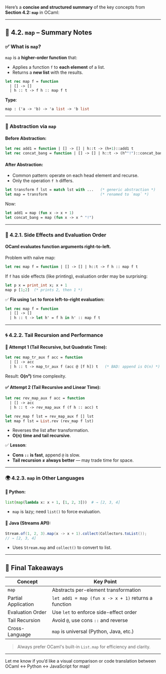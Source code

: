 Here’s a **concise and structured summary** of the key concepts from **Section 4.2: `map`** in OCaml:

---

## 📘 4.2. `map` – Summary Notes

### ✅ **What is `map`?**

`map` is a **higher-order function** that:

* Applies a function `f` to **each element** of a list.
* Returns a **new list** with the results.

```ocaml
let rec map f = function
  | [] -> []
  | h :: t -> f h :: map f t
```

**Type**:

```ocaml
map : ('a -> 'b) -> 'a list -> 'b list
```

---

### 🧩 **Abstraction via `map`**

#### Before Abstraction:

```ocaml
let rec add1 = function | [] -> [] | h::t -> (h+1)::add1 t
let rec concat_bang = function | [] -> [] | h::t -> (h^"!")::concat_bang t
```

#### After Abstraction:

* Common pattern: operate on each head element and recurse.
* Only the operation `f h` differs.

```ocaml
let transform f lst = match lst with ...   (* generic abstraction *)
let map = transform                        (* renamed to `map` *)
```

Now:

```ocaml
let add1 = map (fun x -> x + 1)
let concat_bang = map (fun x -> x ^ "!")
```

---

### 🧠 4.2.1. **Side Effects and Evaluation Order**

#### OCaml evaluates function arguments **right-to-left**.

Problem with naïve map:

```ocaml
let rec map f = function | [] -> [] | h::t -> f h :: map f t
```

If `f` has side effects (like printing), evaluation order may be surprising:

```ocaml
let p x = print_int x; x + 1
map p [1;2]  (* prints 2, then 1 *)
```

✅ **Fix using `let` to force left-to-right evaluation:**

```ocaml
let rec map f = function
  | [] -> []
  | h :: t -> let h' = f h in h' :: map f t
```

---

### 🌀 4.2.2. **Tail Recursion and Performance**

#### 🧪 Attempt 1 (Tail Recursive, but Quadratic Time):

```ocaml
let rec map_tr_aux f acc = function
  | [] -> acc
  | h :: t -> map_tr_aux f (acc @ [f h]) t   (* BAD: append is O(n) *)
```

Result: **O(n²)** time complexity.

#### ✅ Attempt 2 (Tail Recursive and Linear Time):

```ocaml
let rec rev_map_aux f acc = function
  | [] -> acc
  | h :: t -> rev_map_aux f (f h :: acc) t

let rev_map f lst = rev_map_aux f [] lst
let map f lst = List.rev (rev_map f lst)
```

* Reverses the list after transformation.
* **O(n) time and tail recursive**.

✅ **Lesson**:

* **Cons `::` is fast**, append `@` is slow.
* **Tail recursion ≠ always better** — may trade time for space.

---

### 🌍 4.2.3. **`map` in Other Languages**

#### 🔸 Python:

```python
list(map(lambda x: x + 1, [1, 2, 3]))  # → [2, 3, 4]
```

* `map` is lazy; need `list()` to force evaluation.

#### 🔸 Java (Streams API):

```java
Stream.of(1, 2, 3).map(x -> x + 1).collect(Collectors.toList());
// → [2, 3, 4]
```

* Uses `Stream.map` and `collect()` to convert to list.

---

## 📌 Final Takeaways

| Concept             | Key Point                                            |
| ------------------- | ---------------------------------------------------- |
| `map`               | Abstracts per-element transformation                 |
| Partial Application | `let add1 = map (fun x -> x + 1)` returns a function |
| Evaluation Order    | Use `let` to enforce side-effect order               |
| Tail Recursion      | Avoid `@`, use cons `::` and reverse                 |
| Cross-Language      | `map` is universal (Python, Java, etc.)              |

> Always prefer OCaml's built-in `List.map` for efficiency and clarity.

---

Let me know if you’d like a visual comparison or code translation between OCaml ↔ Python ↔ JavaScript for map!
